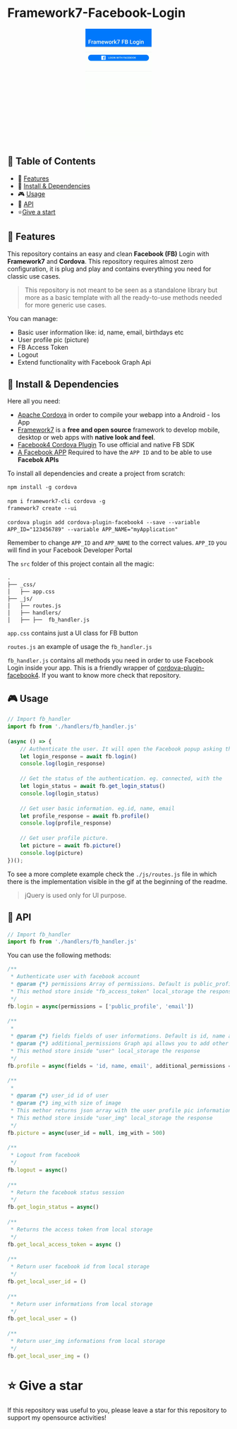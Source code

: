 # Framework7-Facebook-Login
<p align="center">
	<img src="https://raw.githubusercontent.com/AsoStrife/Framework7-Facebook-Login/main/src/static/images/framework7-fb-login.gif" style="zoom:25%;">
</p>




## :paperclip: Table of Contents

- :rocket: [Features](#rocket-features)
- :hammer: [Install & Dependencies](#hammer-install-&-dependencies)
- :video_game: [Usage](#video_game-usage)
- :page_facing_up: [API](#page_facing_up-api)
- :star:[Give a start](#star-give-a-star)



## :rocket: Features

This repository contains an easy and clean **Facebook (FB)** Login with **Framework7** and **Cordova**. This repository requires almost zero configuration, it is plug and play and contains everything you need for classic use cases. 

> This repository is not meant to be seen as a standalone library but more as a basic template with all the ready-to-use methods needed for more generic use cases.



You can manage:

- Basic user information like: id, name, email, birthdays etc
- User profile pic (picture)
- FB Access Token
- Logout 
- Extend functionality with Facebook Graph Api

## :hammer: Install & Dependencies

Here all you need: 

- [Apache Cordova](https://cordova.apache.org/) in order to compile your webapp into a Android - Ios App
- [Framework7](https://framework7.io/) is a **free and open source** framework to develop mobile, desktop or web apps with **native look and feel**.
- [Facebook4 Cordova Plugin](https://github.com/jeduan/cordova-plugin-facebook4) To use official and native FB SDK
- [A Facebook APP](https://developers.facebook.com/apps/) Required to have the `APP ID` and to be able to use **Facebok APIs** 



To install all dependencies and create a project from scratch:

```
npm install -g cordova

npm i framework7-cli cordova -g
framework7 create --ui

cordova plugin add cordova-plugin-facebook4 --save --variable APP_ID="123456789" --variable APP_NAME="myApplication"
```

Remember to change `APP_ID` and `APP_NAME` to the correct values. `APP_ID` you will find in your Facebook Developer Portal



The `src` folder of  this project contain all the magic: 

```
.
├── _css/
│   ├── app.css
├── _js/
│   ├── routes.js
│   ├── handlers/
│   ├── ├──  fb_handler.js
```

`app.css` contains just a UI class for FB button

`routes.js` an example of usage the `fb_handler.js`

`fb_handler.js` contains all methods you need in order to use Facebook Login inside your app.  This is a friendly wrapper of [cordova-plugin-facebook4](https://github.com/jeduan/cordova-plugin-facebook4). If you want to know more check that repository.

## :video_game:  Usage

```javascript
// Import fb_handler
import fb from './handlers/fb_handler.js'

(async () => {
    // Authenticate the user. It will open the Facebook popup asking the user if he wants to authenticate with his account.
    let login_response = await fb.login()
    console.log(login_response)

    // Get the status of the authentication. eg. connected, with the 		accessToken
    let login_status = await fb.get_login_status()
    console.log(login_status)

    // Get user basic information. eg.id, name, email
    let profile_response = await fb.profile()
    console.log(profile_response)

    // Get user profile picture. 
    let picture = await fb.picture()
    console.log(picture)
})();
```

To see a more complete example check the `./js/routes.js` file in which there is the implementation visible in the gif at the beginning of the readme.

> jQuery is used only for UI purpose. 



## :page_facing_up: API

```javascript
// Import fb_handler
import fb from './handlers/fb_handler.js'
```



You can use the following methods: 

```javascript
/**
 * Authenticate user with facebook account
 * @param {*} permissions Array of permissions. Default is public_profile and email
 * This method store inside "fb_access_token" local_storage the response 
 */
fb.login = async(permissions = ['public_profile', 'email'])

/**
 * 
 * @param {*} fields fields of user informations. Default is id, name and email
 * @param {*} additional_permissions Graph api allows you to add other permission with the request
 * This method store inside "user" local_storage the response
 */
fb.profile = async(fields = 'id, name, email', additional_permissions = []) 

/**
 * 
 * @param {*} user_id id of user
 * @param {*} img_with size of image
 * This methor returns json array with the user profile pic informations
 * This method store inside "user_img" local_storage the response
 */
fb.picture = async(user_id = null, img_with = 500)

/**
 * Logout from facebook
 */
fb.logout = async()

/**
 * Return the facebook status session
 */
fb.get_login_status = async()

/**
 * Returns the access token from local storage
 */
fb.get_local_access_token = async ()

/**
 * Return user facebook id from local storage
 */
fb.get_local_user_id = ()

/**
 * Return user informations from local storage
 */
fb.get_local_user = ()

/**
 * Return user_img informations from local storage
 */
fb.get_local_user_img = ()
```



# :star: Give a star

If this repository was useful to you, please leave a star for this repository to support my opensource activities!